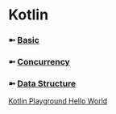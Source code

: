 # Kotlin

### ➼ [Basic](Basic)
### ➼ [Concurrency](Concurrency)
### ➼ [Data Structure](Data)

[Kotlin Playground Hello World](https://pl.kotl.in/V2WLUhoSw)
